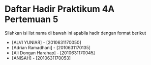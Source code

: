 # Daftar Hadir Praktikum 4A Pertemuan 5
Silahkan isi list nama di bawah ini apabila hadir dengan format berikut

- [ALVI YUNIAR] - [2010631170050]
- [Adrian Ramadhani] - [2010631170135]
- [Ali Dongan Harahap] - [2010631170045]
- [ANISAH] - [2010631170053]
